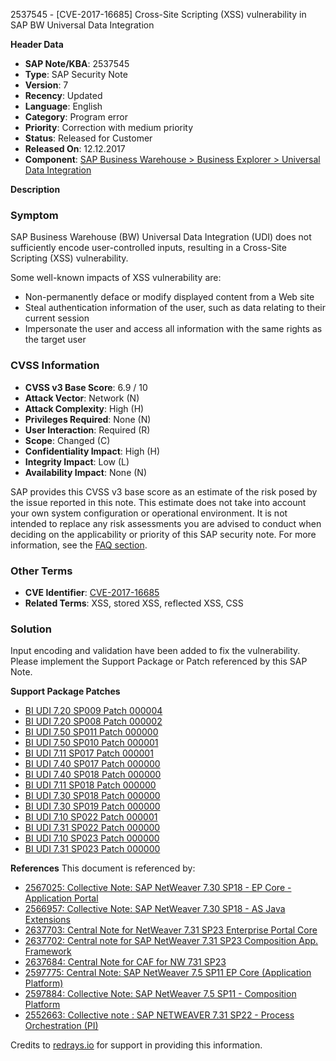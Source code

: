 2537545 - [CVE-2017-16685] Cross-Site Scripting (XSS) vulnerability in SAP BW Universal Data Integration

**Header Data**
- **SAP Note/KBA**: 2537545
- **Type**: SAP Security Note
- **Version**: 7
- **Recency**: Updated
- **Language**: English
- **Category**: Program error
- **Priority**: Correction with medium priority
- **Status**: Released for Customer
- **Released On**: 12.12.2017
- **Component**: [SAP Business Warehouse > Business Explorer > Universal Data Integration](https://me.sap.com/mynotes?tab=Search&sortBy=Relevance&filters=themk%25253Aeq~'BW-BEX-UDI*'%25252BreleaseStatus%25253Aeq~'CustomerRelease'%25252BsecurityPatchDay%25253Aeq~'NotRestricted'%25252BfuzzyThreshold%25253Aeq~'0.9'&flag=mynotes)

**Description**

### Symptom
SAP Business Warehouse (BW) Universal Data Integration (UDI) does not sufficiently encode user-controlled inputs, resulting in a Cross-Site Scripting (XSS) vulnerability.

Some well-known impacts of XSS vulnerability are:
- Non-permanently deface or modify displayed content from a Web site
- Steal authentication information of the user, such as data relating to their current session
- Impersonate the user and access all information with the same rights as the target user

### CVSS Information
- **CVSS v3 Base Score**: 6.9 / 10
- **Attack Vector**: Network (N)
- **Attack Complexity**: High (H)
- **Privileges Required**: None (N)
- **User Interaction**: Required (R)
- **Scope**: Changed (C)
- **Confidentiality Impact**: High (H)
- **Integrity Impact**: Low (L)
- **Availability Impact**: None (N)

SAP provides this CVSS v3 base score as an estimate of the risk posed by the issue reported in this note. This estimate does not take into account your own system configuration or operational environment. It is not intended to replace any risk assessments you are advised to conduct when deciding on the applicability or priority of this SAP security note. For more information, see the [FAQ section](https://me.sap.com/support/securitynotes).

### Other Terms
- **CVE Identifier**: [CVE-2017-16685](http://cve.mitre.org/cgi-bin/cvename.cgi?name=2017-16685)
- **Related Terms**: XSS, stored XSS, reflected XSS, CSS

### Solution
Input encoding and validation have been added to fix the vulnerability. Please implement the Support Package or Patch referenced by this SAP Note.

**Support Package Patches**
- [BI UDI 7.20 SP009 Patch 000004](https://userapps.support.sap.com/sap/support/swdc/notes?cvnr=01200615320200012893&support_package=SP009&patch_level=000004)
- [BI UDI 7.20 SP008 Patch 000002](https://userapps.support.sap.com/sap/support/swdc/notes?cvnr=01200615320200012893&support_package=SP008&patch_level=000002)
- [BI UDI 7.50 SP011 Patch 000000](https://userapps.support.sap.com/sap/support/swdc/notes?cvnr=73554900100200001460&support_package=SP011&patch_level=000000)
- [BI UDI 7.50 SP010 Patch 000001](https://userapps.support.sap.com/sap/support/swdc/notes?cvnr=73554900100200001460&support_package=SP010&patch_level=000001)
- [BI UDI 7.11 SP017 Patch 000001](https://userapps.support.sap.com/sap/support/swdc/notes?cvnr=01200314690200006915&support_package=SP017&patch_level=000001)
- [BI UDI 7.40 SP017 Patch 000000](https://userapps.support.sap.com/sap/support/swdc/notes?cvnr=67838200100200019564&support_package=SP017&patch_level=000000)
- [BI UDI 7.40 SP018 Patch 000000](https://userapps.support.sap.com/sap/support/swdc/notes?cvnr=67838200100200019564&support_package=SP018&patch_level=000000)
- [BI UDI 7.11 SP018 Patch 000000](https://userapps.support.sap.com/sap/support/swdc/notes?cvnr=01200314690200006915&support_package=SP018&patch_level=000000)
- [BI UDI 7.30 SP018 Patch 000000](https://userapps.support.sap.com/sap/support/swdc/notes?cvnr=01200615320200015080&support_package=SP018&patch_level=000000)
- [BI UDI 7.30 SP019 Patch 000000](https://userapps.support.sap.com/sap/support/swdc/notes?cvnr=01200615320200015080&support_package=SP019&patch_level=000000)
- [BI UDI 7.10 SP022 Patch 000001](https://userapps.support.sap.com/sap/support/swdc/notes?cvnr=01200314690200004790&support_package=SP022&patch_level=000001)
- [BI UDI 7.31 SP022 Patch 000000](https://userapps.support.sap.com/sap/support/swdc/notes?cvnr=01200615320200017512&support_package=SP022&patch_level=000000)
- [BI UDI 7.10 SP023 Patch 000000](https://userapps.support.sap.com/sap/support/swdc/notes?cvnr=01200314690200004790&support_package=SP023&patch_level=000000)
- [BI UDI 7.31 SP023 Patch 000000](https://userapps.support.sap.com/sap/support/swdc/notes?cvnr=01200615320200017512&support_package=SP023&patch_level=000000)

**References**
This document is referenced by:
- [2567025: Collective Note: SAP NetWeaver 7.30 SP18 - EP Core - Application Portal](https://me.sap.com/notes/2567025)
- [2566957: Collective Note: SAP NetWeaver 7.30 SP18 - AS Java Extensions](https://me.sap.com/notes/2566957)
- [2637703: Central Note for NetWeaver 7.31 SP23 Enterprise Portal Core](https://me.sap.com/notes/2637703)
- [2637702: Central note for SAP NetWeaver 7.31 SP23 Composition App. Framework](https://me.sap.com/notes/2637702)
- [2637684: Central Note for CAF for NW 731 SP23](https://me.sap.com/notes/2637684)
- [2597775: Central Note: SAP NetWeaver 7.5 SP11 EP Core (Application Platform)](https://me.sap.com/notes/2597775)
- [2597884: Collective Note: SAP NetWeaver 7.5 SP11 - Composition Platform](https://me.sap.com/notes/2597884)
- [2552663: Collective note : SAP NETWEAVER 7.31 SP22 - Process Orchestration (PI)](https://me.sap.com/notes/2552663)

Credits to [redrays.io](https://redrays.io) for support in providing this information.